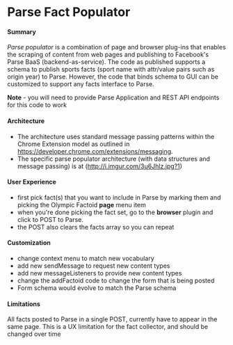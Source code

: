 # Parse Fact Populator

#### Summary

*Parse populator* is a combination of  page and browser plug-ins that enables the scraping of content from web pages and publishing to Facebook's Parse BaaS (backend-as-service).
The code as published supports a schema to publish sports facts (sport name with attr/value pairs such as origin year) to Parse. However, the code that binds schema to GUI can be customized to support any facts interface to Parse. 

**Note** - you will need to provide Parse Application and REST API endpoints for this code to work

#### Architecture
 - The architecture uses standard message passing patterns within the Chrome Extension model as outlined in https://developer.chrome.com/extensions/messaging. 
 - The specific parse populator architecture (with data structures and message passing) is at (http://i.imgur.com/3u6Jhlz.jpg?1)

#### User Experience
 - first pick fact(s) that you want to include in Parse by marking them and picking the Olympic Factoid **page** menu item
 - when you're done picking the fact set, go to the **browser** plugin and click to POST to Parse. 
 - the POST also clears the facts array so you can repeat
 
#### Customization
 - change context menu to match new vocabulary
 - add new sendMessage to request new content types
 - add new messageListeners to provide new content types
 - change the addFactoid code to change the form  that is being posted
 - Form schema would evolve to match the Parse schema
#### Limitations
All facts posted to Parse in a single POST, currently have to appear in the same page. This is a UX limitation for the fact collector, and should be changed over time

